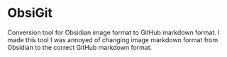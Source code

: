 # ObsiGit

Conversion tool for Obsidian image format to GitHub markdown format. I made this tool I was annoyed of changing image markdown format from Obsidian to the correct GitHub markdown format.
